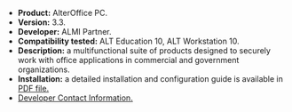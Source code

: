 * **Product:** AlterOffice PC.
* **Version:** 3.3.
* **Developer:** ALMI Partner.
* **Compatibility tested:** ALT Education 10, ALT Workstation 10.
* **Description:**
a multifunctional suite of products designed to securely work with office applications in commercial and government organizations.
* **Installation:**
a detailed installation and configuration guide is available in [PDF file.](https://www.basealt.ru/fileadmin/user_upload/compatibility/instr/2ebccb8475306b1a1b4ae37a48160f2c.pdf)
* [Developer Contact Information.](https://almi-partner.ru/alteroffice/)


